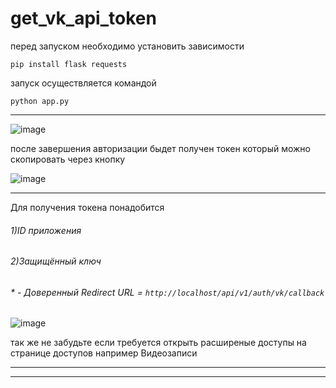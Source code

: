# get_vk_api_token

перед запуском необходимо установить зависимости
```
pip install flask requests
```

запуск осуществляется командой
```
python app.py
```

---

![image](https://github.com/user-attachments/assets/5ef09e27-dc65-40b6-9816-ae4ee7025090)

после завершения авторизации быдет получен токен который можно скопировать через кнопку

![image](https://github.com/user-attachments/assets/1b813620-c790-42bf-82a2-5439f46bc147)


---

Для получения токена понадобится 

###### 1)ID приложения
###### 2)Защищённый ключ


###### * - Доверенный Redirect URL = `http://localhost/api/v1/auth/vk/callback`
![image](https://github.com/user-attachments/assets/dabf75f7-78c6-48e0-ab05-4bf83db37a53)

так же не забудьте если требуется открыть расширеные доступы на странице доступов например Видеозаписи

---
---
